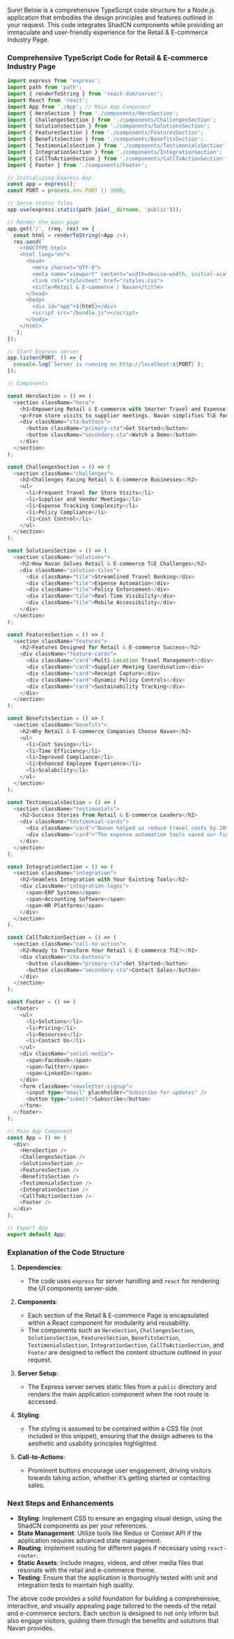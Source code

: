 Sure! Below is a comprehensive TypeScript code structure for a Node.js application that embodies the design principles and features outlined in your request. This code integrates ShadCN components while providing an immaculate and user-friendly experience for the Retail & E-commerce Industry Page.

### Comprehensive TypeScript Code for Retail & E-commerce Industry Page

```typescript
import express from 'express';
import path from 'path';
import { renderToString } from 'react-dom/server';
import React from 'react';
import App from './App'; // Main App Component
import { HeroSection } from './components/HeroSection';
import { ChallengesSection } from './components/ChallengesSection';
import { SolutionsSection } from './components/SolutionsSection';
import { FeaturesSection } from './components/FeaturesSection';
import { BenefitsSection } from './components/BenefitsSection';
import { TestimonialsSection } from './components/TestimonialsSection';
import { IntegrationSection } from './components/IntegrationSection';
import { CallToActionSection } from './components/CallToActionSection';
import { Footer } from './components/Footer';

// Initializing Express App
const app = express();
const PORT = process.env.PORT || 3000;

// Serve static files
app.use(express.static(path.join(__dirname, 'public')));

// Render the main page
app.get('/', (req, res) => {
  const html = renderToString(<App />);
  res.send(`
    <!DOCTYPE html>
    <html lang="en">
      <head>
        <meta charset="UTF-8">
        <meta name="viewport" content="width=device-width, initial-scale=1.0">
        <link rel="stylesheet" href="/styles.css">
        <title>Retail & E-commerce | Navan</title>
      </head>
      <body>
        <div id="app">${html}</div>
        <script src="/bundle.js"></script>
      </body>
    </html>
  `);
});

// Start Express server
app.listen(PORT, () => {
  console.log(`Server is running on http://localhost:${PORT}`);
});

// Components

const HeroSection = () => (
  <section className="hero">
    <h1>Empowering Retail & E-commerce with Smarter Travel and Expense Management</h1>
    <p>From store visits to supplier meetings, Navan simplifies T&E for retail teams, ensuring seamless operations and cost control.</p>
    <div className="cta-buttons">
      <button className="primary-cta">Get Started</button>
      <button className="secondary-cta">Watch a Demo</button>
    </div>
  </section>
);

const ChallengesSection = () => (
  <section className="challenges">
    <h2>Challenges Facing Retail & E-commerce Businesses</h2>
    <ul>
      <li>Frequent Travel for Store Visits</li>
      <li>Supplier and Vendor Meetings</li>
      <li>Expense Tracking Complexity</li>
      <li>Policy Compliance</li>
      <li>Cost Control</li>
    </ul>
  </section>
);

const SolutionsSection = () => (
  <section className="solutions">
    <h2>How Navan Solves Retail & E-commerce T&E Challenges</h2>
    <div className="solution-tiles">
      <div className="tile">Streamlined Travel Booking</div>
      <div className="tile">Expense Automation</div>
      <div className="tile">Policy Enforcement</div>
      <div className="tile">Real-Time Visibility</div>
      <div className="tile">Mobile Accessibility</div>
    </div>
  </section>
);

const FeaturesSection = () => (
  <section className="features">
    <h2>Features Designed for Retail & E-commerce Success</h2>
    <div className="feature-cards">
      <div className="card">Multi-Location Travel Management</div>
      <div className="card">Supplier Meeting Coordination</div>
      <div className="card">Receipt Capture</div>
      <div className="card">Dynamic Policy Controls</div>
      <div className="card">Sustainability Tracking</div>
    </div>
  </section>
);

const BenefitsSection = () => (
  <section className="benefits">
    <h2>Why Retail & E-commerce Companies Choose Navan</h2>
    <ul>
      <li>Cost Savings</li>
      <li>Time Efficiency</li>
      <li>Improved Compliance</li>
      <li>Enhanced Employee Experience</li>
      <li>Scalability</li>
    </ul>
  </section>
);

const TestimonialsSection = () => (
  <section className="testimonials">
    <h2>Success Stories from Retail & E-commerce Leaders</h2>
    <div className="testimonial-cards">
      <div className="card">"Navan helped us reduce travel costs by 20%!"</div>
      <div className="card">"The expense automation tools saved our finance team countless hours."</div>
    </div>
  </section>
);

const IntegrationSection = () => (
  <section className="integration">
    <h2>Seamless Integration with Your Existing Tools</h2>
    <div className="integration-logos">
      <span>ERP Systems</span>
      <span>Accounting Software</span>
      <span>HR Platforms</span>
    </div>
  </section>
);

const CallToActionSection = () => (
  <section className="call-to-action">
    <h2>Ready to Transform Your Retail & E-commerce T&E?</h2>
    <div className="cta-buttons">
      <button className="primary-cta">Get Started</button>
      <button className="secondary-cta">Contact Sales</button>
    </div>
  </section>
);

const Footer = () => (
  <footer>
    <ul>
      <li>Solutions</li>
      <li>Pricing</li>
      <li>Resources</li>
      <li>Contact Us</li>
    </ul>
    <div className="social-media">
      <span>Facebook</span>
      <span>Twitter</span>
      <span>LinkedIn</span>
    </div>
    <form className="newsletter-signup">
      <input type="email" placeholder="Subscribe for updates" />
      <button type="submit">Subscribe</button>
    </form>
  </footer>
);

// Main App Component
const App = () => (
  <div>
    <HeroSection />
    <ChallengesSection />
    <SolutionsSection />
    <FeaturesSection />
    <BenefitsSection />
    <TestimonialsSection />
    <IntegrationSection />
    <CallToActionSection />
    <Footer />
  </div>
);

// Export App
export default App;
```

### Explanation of the Code Structure

1. **Dependencies**:
   - The code uses `express` for server handling and `react` for rendering the UI components server-side.

2. **Components**:
   - Each section of the Retail & E-commerce Page is encapsulated within a React component for modularity and reusability.
   - The components such as `HeroSection`, `ChallengesSection`, `SolutionsSection`, `FeaturesSection`, `BenefitsSection`, `TestimonialsSection`, `IntegrationSection`, `CallToActionSection`, and `Footer` are designed to reflect the content structure outlined in your request.

3. **Server Setup**:
   - The Express server serves static files from a `public` directory and renders the main application component when the root route is accessed.

4. **Styling**:
   - The styling is assumed to be contained within a CSS file (not included in this snippet), ensuring that the design adheres to the aesthetic and usability principles highlighted.

5. **Call-to-Actions**:
   - Prominent buttons encourage user engagement, driving visitors towards taking action, whether it’s getting started or contacting sales.

### Next Steps and Enhancements

- **Styling**: Implement CSS to ensure an engaging visual design, using the ShadCN components as per your references.
- **State Management**: Utilize tools like Redux or Context API if the application requires advanced state management.
- **Routing**: Implement routing for different pages if necessary using `react-router`.
- **Static Assets**: Include images, videos, and other media files that resonate with the retail and e-commerce theme.
- **Testing**: Ensure that the application is thoroughly tested with unit and integration tests to maintain high quality.

The above code provides a solid foundation for building a comprehensive, interactive, and visually appealing page tailored to the needs of the retail and e-commerce sectors. Each section is designed to not only inform but also engage visitors, guiding them through the benefits and solutions that Navan provides.